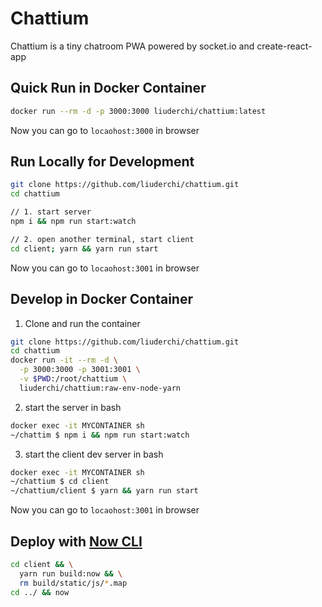 # Chattium

Chattium is a tiny chatroom PWA powered by socket.io and create-react-app


## Quick Run in Docker Container

```bash
docker run --rm -d -p 3000:3000 liuderchi/chattium:latest
```

Now you can go to `locaohost:3000` in browser


## Run Locally for Development

```sh
git clone https://github.com/liuderchi/chattium.git
cd chattium

// 1. start server
npm i && npm run start:watch

// 2. open another terminal, start client
cd client; yarn && yarn run start
```

Now you can go to `locaohost:3001` in browser


## Develop in Docker Container

1. Clone and run the container

```bash
git clone https://github.com/liuderchi/chattium.git
cd chattium
docker run -it --rm -d \
  -p 3000:3000 -p 3001:3001 \
  -v $PWD:/root/chattium \
  liuderchi/chattium:raw-env-node-yarn
```

2. start the server in bash

```bash
docker exec -it MYCONTAINER sh
~/chattim $ npm i && npm run start:watch
```

3. start the client dev server in bash

```bash
docker exec -it MYCONTAINER sh
~/chattium $ cd client
~/chattium/client $ yarn && yarn run start
```

Now you can go to `locaohost:3001` in browser


## Deploy with [Now CLI](https://github.com/zeit/now-cli)

```sh
cd client && \
  yarn run build:now && \
  rm build/static/js/*.map
cd ../ && now
```